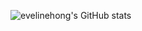 ![evelinehong's GitHub stats](https://github-readme-stats.vercel.app/api?username=evelinehong&show_icons=true&bg_color=00000000)
